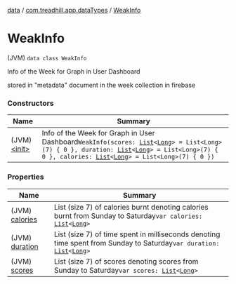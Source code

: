 [data](../../index.md) / [com.treadhill.app.dataTypes](../index.md) / [WeakInfo](./index.md)

# WeakInfo

(JVM) `data class WeakInfo`

Info of the Week for Graph in User Dashboard

stored in "metadata" document in the week collection in firebase

### Constructors

| Name | Summary |
|---|---|
| (JVM) [&lt;init&gt;](-init-.md) | Info of the Week for Graph in User Dashboard`WeakInfo(scores: `[`List`](https://kotlinlang.org/api/latest/jvm/stdlib/kotlin.collections/-list/index.html)`<`[`Long`](https://kotlinlang.org/api/latest/jvm/stdlib/kotlin/-long/index.html)`> = List<Long>(7) { 0 }, duration: `[`List`](https://kotlinlang.org/api/latest/jvm/stdlib/kotlin.collections/-list/index.html)`<`[`Long`](https://kotlinlang.org/api/latest/jvm/stdlib/kotlin/-long/index.html)`> = List<Long>(7) { 0 }, calories: `[`List`](https://kotlinlang.org/api/latest/jvm/stdlib/kotlin.collections/-list/index.html)`<`[`Long`](https://kotlinlang.org/api/latest/jvm/stdlib/kotlin/-long/index.html)`> = List<Long>(7) { 0 })` |

### Properties

| Name | Summary |
|---|---|
| (JVM) [calories](calories.md) | List (size 7) of calories burnt denoting calories burnt from Sunday to Saturday`var calories: `[`List`](https://kotlinlang.org/api/latest/jvm/stdlib/kotlin.collections/-list/index.html)`<`[`Long`](https://kotlinlang.org/api/latest/jvm/stdlib/kotlin/-long/index.html)`>` |
| (JVM) [duration](duration.md) | List (size 7) of time spent in milliseconds denoting time spent from Sunday to Saturday`var duration: `[`List`](https://kotlinlang.org/api/latest/jvm/stdlib/kotlin.collections/-list/index.html)`<`[`Long`](https://kotlinlang.org/api/latest/jvm/stdlib/kotlin/-long/index.html)`>` |
| (JVM) [scores](scores.md) | List (size 7) of scores denoting scores from Sunday to Saturday`var scores: `[`List`](https://kotlinlang.org/api/latest/jvm/stdlib/kotlin.collections/-list/index.html)`<`[`Long`](https://kotlinlang.org/api/latest/jvm/stdlib/kotlin/-long/index.html)`>` |
